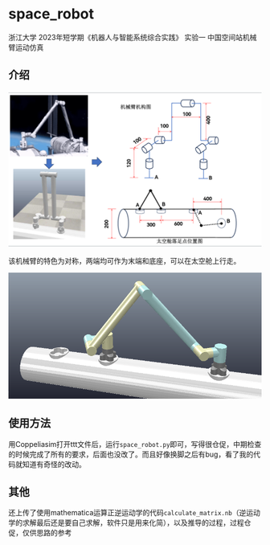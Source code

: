# space_robot

浙江大学 2023年短学期《机器人与智能系统综合实践》 
实验一 中国空间站机械臂运动仿真

## 介绍

![pic0](README_img/pic0.png)

该机械臂的特色为对称，两端均可作为末端和底座，可以在太空舱上行走。

![pic](README_img/pic.png)

## 使用方法

用Coppeliasim打开ttt文件后，运行`space_robot.py`即可，写得很仓促，中期检查的时候完成了所有的要求，后面也没改了。而且好像换脚之后有bug，看了我的代码就知道有奇怪的改动。

## 其他

还上传了使用mathematica运算正逆运动学的代码`calculate_matrix.nb`（逆运动学的求解最后还是要自己求解，软件只是用来化简），以及推导的过程，过程仓促，仅供思路的参考

